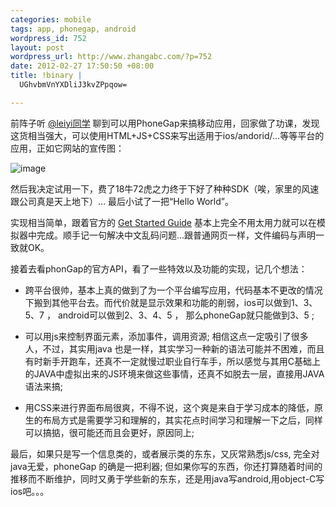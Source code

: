 ```yaml
--- 
categories: mobile
tags: app, phonegap, android
wordpress_id: 752
layout: post
wordpress_url: http://www.zhangabc.com/?p=752
date: 2012-02-27 17:50:50 +08:00
title: !binary |
  UGhvbmVnYXDliJ3kvZPpqow=

---
```

前阵子听 [@leiyi同学](http://www.startfeel.com/) 聊到可以用PhoneGap来搞移动应用，回家做了功课，发现这货相当强大，可以使用HTML+JS+CSS来写出适用于ios/andorid/...等等平台的应用，正如它网站的宣传图：

![image](http://www.zhangabc.com/wp-content/uploads/2012/02/build4.png)


然后我决定试用一下，费了18牛72虎之力终于下好了种种SDK（唉，家里的风速跟公司真是天上地下）… 最后小试了一把“Hello World”。<!--more-->

实现相当简单，跟着官方的 [Get Started Guide](http://phonegap.com/start) 基本上完全不用太用力就可以在模拟器中完成。顺手记一句解决中文乱码问题…跟普通网页一样，文件编码与声明一致就OK。

接着去看phonGap的官方API，看了一些特效以及功能的实现，记几个想法：

* 跨平台很帅，基本上真的做到了为一个平台编写应用，代码基本不更改的情况下搬到其他平台去。而代价就是显示效果和功能的削弱，ios可以做到1、3、5、7 ， android可以做到2、3、4、5 ， 那么phoneGap就只能做到3、5 ;

* 可以用js来控制界面元素，添加事件，调用资源; 相信这点一定吸引了很多人，不过，其实用java 也是一样，其实学习一种新的语法可能并不困难，而且有时新手开跑车，还真不一定就慢过职业自行车手，所以感觉与其用C基础上的JAVA中虚拟出来的JS环境来做这些事情，还真不如脱去一层，直接用JAVA语法来搞;

* 用CSS来进行界面布局很爽，不得不说，这个爽是来自于学习成本的降低，原生的布局方式是需要学习和理解的，其实花点时间学习和理解一下之后，同样可以搞掂，很可能还而且会更好，原因同上;

最后，如果只是写一个信息类的，或者展示类的东东，又灰常熟悉js/css, 完全对java无爱，phoneGap 的确是一把利器; 但如果你写的东西，你还打算随着时间的推移而不断维护，同时又勇于学些新的东东，还是用java写android,用object-C写ios吧。。。
